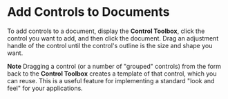 
# Add Controls to Documents

To add controls to a document, display the  **Control Toolbox**, click the control you want to add, and then click the document. Drag an adjustment handle of the control until the control's outline is the size and shape you want.


 **Note**  Dragging a control (or a number of "grouped" controls) from the form back to the  **Control Toolbox** creates a template of that control, which you can reuse. This is a useful feature for implementing a standard "look and feel" for your applications.

